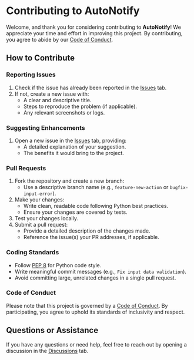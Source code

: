 # Contributing to AutoNotify

Welcome, and thank you for considering contributing to **AutoNotify**! We appreciate your time and effort in improving this project. By contributing, you agree to abide by our [Code of Conduct](#code-of-conduct).

## How to Contribute

### Reporting Issues
1. Check if the issue has already been reported in the [Issues](https://github.com/nakultt/AutoNotify/issues) tab.
2. If not, create a new issue with:
   - A clear and descriptive title.
   - Steps to reproduce the problem (if applicable).
   - Any relevant screenshots or logs.

### Suggesting Enhancements
1. Open a new issue in the [Issues](https://github.com/nakultt/AutoNotify/issues) tab, providing:
   - A detailed explanation of your suggestion.
   - The benefits it would bring to the project.

### Pull Requests
1. Fork the repository and create a new branch:
   - Use a descriptive branch name (e.g., `feature-new-action` or `bugfix-input-error`).
2. Make your changes:
   - Write clean, readable code following Python best practices.
   - Ensure your changes are covered by tests.
3. Test your changes locally.
4. Submit a pull request:
   - Provide a detailed description of the changes made.
   - Reference the issue(s) your PR addresses, if applicable.

### Coding Standards
- Follow [PEP 8](https://www.python.org/dev/peps/pep-0008/) for Python code style.
- Write meaningful commit messages (e.g., `Fix input data validation`).
- Avoid committing large, unrelated changes in a single pull request.

### Code of Conduct
Please note that this project is governed by a [Code of Conduct](https://github.com/nakultt/AutoNotify/blob/main/CODE_OF_CONDUCT.md). By participating, you agree to uphold its standards of inclusivity and respect.

## Questions or Assistance
If you have any questions or need help, feel free to reach out by opening a discussion in the [Discussions](https://github.com/nakultt/AutoNotify/discussions) tab.
